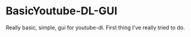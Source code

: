 # BasicYoutube-DL-GUI

Really basic, simple, gui for youtube-dl.  First thing I've really tried to do.
